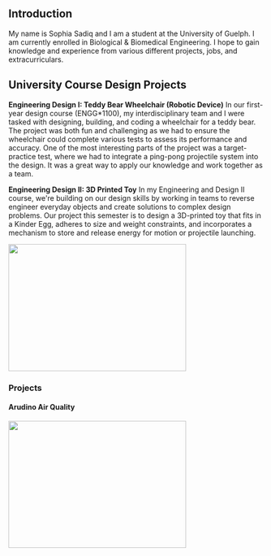 ## <br> Introduction
My name is Sophia Sadiq and I am a student at the University of Guelph. I am currently enrolled in Biological & Biomedical Engineering. I hope to gain knowledge and experience from various different projects, jobs, and extracurriculars.

## University Course Design Projects <br />
**Engineering Design I: Teddy Bear Wheelchair (Robotic Device)**
In our first-year design course (ENGG*1100), my interdisciplinary team and I were tasked with designing, building, and coding a wheelchair for a teddy bear. The project was both fun and challenging as we had to ensure the wheelchair could complete various tests to assess its performance and accuracy. One of the most interesting parts of the project was a target-practice test, where we had to integrate a ping-pong projectile system into the design. It was a great way to apply our knowledge and work together as a team.

**Engineering Design II: 3D Printed Toy**
In my Engineering and Design II course, we're building on our design skills by working in teams to reverse engineer everyday objects and create solutions to complex design problems. Our project this semester is to design a 3D-printed toy that fits in a Kinder Egg, adheres to size and weight constraints, and incorporates a mechanism to store and release energy for motion or projectile launching.










<img src="https://www.pharmasalmanac.com/hs-fs/hubfs/Road%20To%20Ireland/Sponsors/Globyz_Header@2x.jpg?width=1974&name=Globyz_Header@2x.jpg" width="350" height="250">

### Projects

#### Arudino Air Quality 

<img src="https://howtomechatronics.com/wp-content/uploads/2020/12/DIY-Arduino-Air-Quality-Monitor-Circuit-Diagram-How-It-Works-1024x590.png?ezimgfmt=ng:webp/ngcb2" width="350" height="250">
